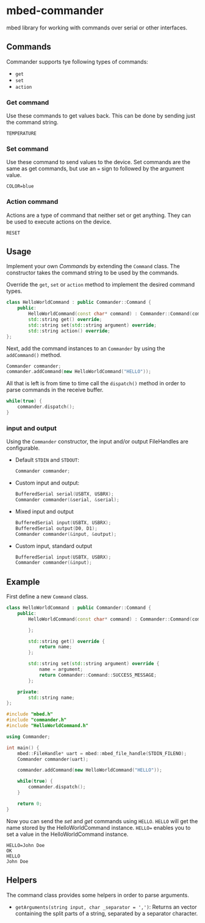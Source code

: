 # mbed-commander
mbed library for working with commands over serial or other interfaces.

## Commands

Commander supports tye following types of commands:

* `get`
* `set`
* `action`

### Get command

Use these commands to get values back. This can be done by sending just the command string.

```text
TEMPERATURE
```

### Set command

Use these command to send values to the device. Set commands are the same as get commands, but use an `=` sign to followed by the argument value.

```text
COLOR=blue
```

### Action command

Actions are a type of command that neither set or get anything. They can be used to execute actions on the device.

```text
RESET
```

## Usage

Implement your own _Commands_ by extending the `Command` class. The constructor takes the command string to be used by the commands.

Override the `get`, `set` or `action` method to implement the desired command types.

```cpp
class HelloWorldCommand : public Commander::Command {
    public:
        HelloWorldCommand(const char* command) : Commander::Command(command) { };
        std::string get() override;
        std::string set(std::string argument) override;
        std::string action() override;
};
```

Next, add the command instances to an `Commander` by using the `addCommand()` method.

```cpp
Commander commander;
commander.addCommand(new HelloWorldCommand("HELLO"));
```

All that is left is from time to time call the `dispatch()` method in order to parse commands in the receive buffer.

```cpp
while(true) {
    commander.dispatch();
}
```

### input and output

Using the `Commander` constructor, the input and/or output FileHandles are configurable.

* Default `STDIN` and `STDOUT`:

    ```cpp
    Commander commander;
    ```

* Custom input and output:
  
    ```cpp
    BufferedSerial serial(USBTX, USBRX);
    Commander commander(&serial, &serial);
    ```

* Mixed input and output

    ```cpp
    BufferedSerial input(USBTX, USBRX);
    BufferedSerial output(D0, D1);
    Commander commander(&input, &output);
    ```

* Custom input, standard output

    ```cpp
    BufferedSerial input(USBTX, USBRX);
    Commander commander(&input);
    ```

## Example

First define a new `Command` class.

```cpp
class HelloWorldCommand : public Commander::Command {
    public:
        HelloWorldCommand(const char* command) : Commander::Command(command) {

        };

        std::string get() override {
            return name;
        };

        std::string set(std::string argument) override {
            name = argument;
            return Commander::Command::SUCCESS_MESSAGE;
        };

    private:
        std::string name;
};
```

```cpp
#include "mbed.h"
#include "commander.h"
#include "HelloWorldCommand.h"

using Commander;

int main() {
    mbed::FileHandle* uart = mbed::mbed_file_handle(STDIN_FILENO);
    Commander commander(uart);

    commander.addCommand(new HelloWorldCommand("HELLO"));

    while(true) {
        commander.dispatch();
    }

    return 0;
}
```

Now you can send the _set_ and _get_ commands using `HELLO`. `HELLO` will get the name stored by the HelloWorldCommand instance. `HELLO=` enables you to set a value in the HelloWorldCommand instance.

```text
HELLO=John Doe
OK
HELLO
John Doe
```

## Helpers

The command class provides some helpers in order to parse arguments.

* `getArguments(string input, char _separator = ',')`: Returns an vector containing the split parts of a string, separated by a separator character.
